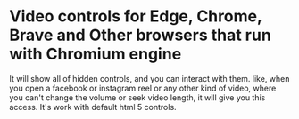 # Video controls for Edge, Chrome, Brave and Other browsers that run with Chromium engine
It will show all of hidden controls, and you can interact with them. like, when you open a facebook or instagram reel or any other kind of video, where you can't change the volume or seek video length, it will give you this access. It's work with default html 5 controls. 
